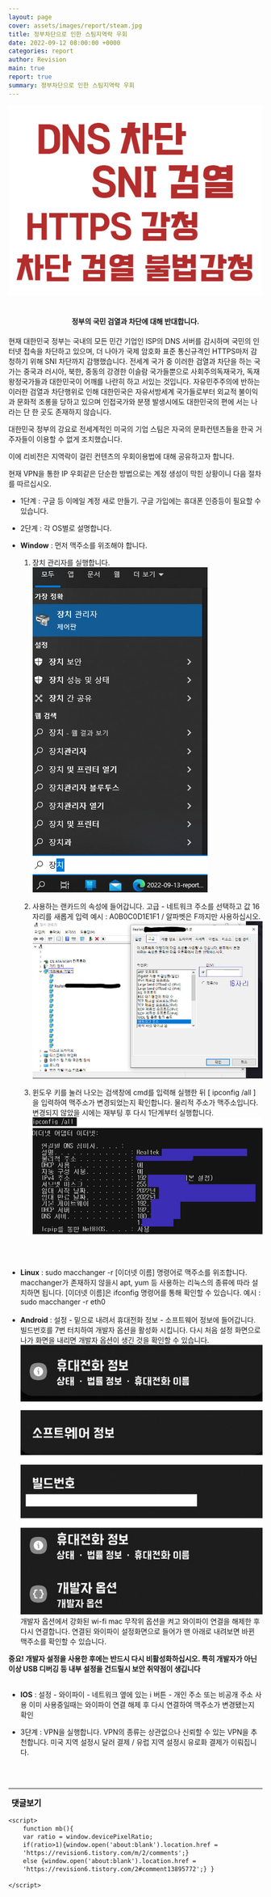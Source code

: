 ```yaml
---
layout: page
cover: assets/images/report/steam.jpg
title: 정부차단으로 인한 스팀지역락 우회
date: 2022-09-12 08:00:00 +0000
categories: report
author: Revision
main: true
report: true
summary: 정부차단으로 인한 스팀지역락 우회
---
```



<head>
 <style> .pic:hover {
   color: forestgreen;} </style>
<center>
<img src="/assets/images/report/steam.jpg"> 
<br><br>
<h4> 정부의 국민 검열과 차단에 대해 반대합니다. </h4> </center>

</head>

 현재 대한민국 정부는 국내의 모든 민간 기업인 ISP의 DNS 서버를 감시하며 국민의 인터넷 접속을 차단하고 있으며, 더 나아가 국제 암호화 표준 통신규격인 HTTPS마저 감청하기 위해 SNI 차단까지 감행했습니다.
 전세계 국가 중 이러한 검열과 차단을 하는 국가는 중국과 러시아, 북한, 중동의 강경한 이슬람 국가들뿐으로 사회주의독재국가, 독재왕정국가들과 대한민국이 어깨를 나란히 하고 서있는 것입니다.
 자유민주주의에 반하는 이러한 검열과 차단행위로 인해 대한민국은 자유서방세계 국가들로부터 외교적 불이익과 문화적 조롱을 당하고 있으며 인접국가와 분쟁 발생시에도 대한민국의 편에 서는 나라는 단 한 곳도 존재하지 않습니다.
    
 대한민국 정부의 강요로 전세계적인 미국의 기업 스팀은 자국의 문화컨텐츠들을 한국 거주자들이 이용할 수 없게 조치했습니다.

 이에 리비전은 지역락이 걸린 컨텐츠의 우회이용법에 대해 공유하고자 합니다.

 현재 VPN을 통한 IP 우회같은 단순한 방법으로는 계정 생성이 막힌 상황이니 다음 절차를 따르십시오. 
        
- 1단계 : 구글 등 이메일 계정 새로 만들기. 구글 가입에는 휴대폰 인증등이 필요할 수 있습니다. 

- 2단계 : 각 OS별로 설명합니다.
 
 - **Window** : 먼저 맥주소를 위조해야 합니다.
       
    1. 장치 관리자를 실행합니다.
       <img src="/assets/images/report/steamgames/1.jpg">
       
    2. 사용하는 랜카드의 속성에 들어갑니다.
       고급 - 네트워크 주소를 선택하고 값 16자리를 새롭게 입력
       예시 : A0B0C0D1E1F1 / 알파벳은 F까지만 사용하십시오.
       <img src="/assets/images/report/steamgames/2.jpg">  


    3. 윈도우 키를 눌러 나오는 검색창에 cmd를 입력해 실행한 뒤 [ ipconfig /all ] 을 입력하여 맥주소가 변경되었는지 확인합니다.
        물리적 주소가 맥주소입니다. 변경되지 않았을 시에는 재부팅 후 다시 1단계부터 실행합니다. 
        <img src="/assets/images/report/steamgames/3.jpg">
 
<br><br>
 - **Linux** : sudo macchanger -r [이더넷 이름] 명령어로 맥주소를 위조합니다.
    macchanger가 존재하지 않을시 apt, yum 등 사용하는 리눅스의 종류에 따라 설치하면 됩니다. 
    [이더넷 이름]은 ifconfig 명령어를 통해 확인할 수 있습니다.
    예시 : sudo macchanger -r eth0
<br><br>
 - **Android** : 설정 - 밑으로 내려서 휴대전화 정보 - 소프트웨어 정보에 들어갑니다.
    빌드번호를 7번 터치하여 개발자 옵션을 활성화 시킵니다.
    다시 처음 설정 화면으로 나가 화면을 내리면 개발자 옵션이 생긴 것을 확인할 수 있습니다.
        <img src="/assets/images/report/steamgames/m1.jpg">
    개발자 옵션에서 강화된 wi-fi mac 무작위 옵션을 켜고 와이파이 연결을 해제한 후 다시 연결합니다.
    연결된 와이파이 설정화면으로 들어가 맨 아래로 내려보면 바뀐 맥주소를 확인할 수 있습니다.

  **중요! 개발자 설정을 사용한 후에는 반드시 다시 비활성화하십시오. 특히 개발자가 아닌 이상 USB 디버깅 등 내부 설정을 건드릴시 보안 취약점이 생깁니다**
<br><br>

 - **IOS** : 설정 - 와이파이 - 네트워크 옆에 있는 i 버튼 - 개인 주소 또는 비공개 주소 사용
    이미 사용중일때는 와이파이 연결 해제 후 다시 연결하여 맥주소가 변경됐는지 확인
     


      
 - 3단계 : VPN을 실행합니다. VPN의 종류는 상관없으나 신뢰할 수 있는 VPN을 추천합니다. 미국 지역 설정시 달러 결제 / 유럽 지역 설정시 유로화 결제가 이뤄집니다.

    <br><br>





<html>
<body>
    <hr />
    <input type="button" style="background-color:transparent; border:none; cursor:pointer;
 font-size:16px; font-weight:bold; font-family:NanumSquareRoundB; " class="pic"
           value="댓글보기" onclick="mb();">
    <br>
    <script src="https://utteranc.es/client.js"
            repo="Revisionsix/reply"
            issue-term="pathname"
            theme="github-dark"
            crossorigin="anonymous"
            async>
    </script>

    <script>
        function mb(){
        var ratio = window.devicePixelRatio;
        if(ratio>1){window.open('about:blank').location.href =
        'https://revision6.tistory.com/m/2/comments';}
        else {window.open('about:blank').location.href =
        'https://revision6.tistory.com/2#comment13895772';} }

    </script>




</body>
</html>